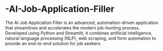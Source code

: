 # -AI-Job-Application-Filler
The AI Job Application Filler is an advanced, automation-driven application that streamlines and accelerates the modern job-hunting process. Developed using Python and Streamlit, it combines artificial intelligence, natural language processing (NLP), web scraping, and form automation to provide an end-to-end solution for job seekers.
